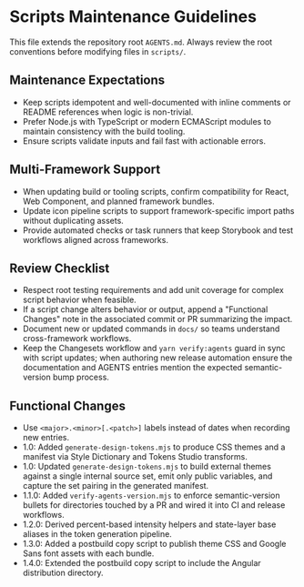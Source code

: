 # Scripts Maintenance Guidelines

This file extends the repository root `AGENTS.md`. Always review the root conventions before modifying files in `scripts/`.

## Maintenance Expectations
- Keep scripts idempotent and well-documented with inline comments or README references when logic is non-trivial.
- Prefer Node.js with TypeScript or modern ECMAScript modules to maintain consistency with the build tooling.
- Ensure scripts validate inputs and fail fast with actionable errors.

## Multi-Framework Support
- When updating build or tooling scripts, confirm compatibility for React, Web Component, and planned framework bundles.
- Update icon pipeline scripts to support framework-specific import paths without duplicating assets.
- Provide automated checks or task runners that keep Storybook and test workflows aligned across frameworks.

## Review Checklist
- Respect root testing requirements and add unit coverage for complex script behavior when feasible.
- If a script change alters behavior or output, append a "Functional Changes" note in the associated commit or PR summarizing the impact.
- Document new or updated commands in `docs/` so teams understand cross-framework workflows.
- Keep the Changesets workflow and `yarn verify:agents` guard in sync with script updates; when authoring new release automation ensure the documentation and AGENTS entries mention the expected semantic-version bump process.

## Functional Changes
- Use `<major>.<minor>[.<patch>]` labels instead of dates when recording new entries.
- 1.0: Added `generate-design-tokens.mjs` to produce CSS themes and a manifest via Style Dictionary and Tokens Studio transforms.
- 1.0: Updated `generate-design-tokens.mjs` to build external themes against a single internal source set, emit only public variables, and capture the set pairing in the generated manifest.
- 1.1.0: Added `verify-agents-version.mjs` to enforce semantic-version bullets for directories touched by a PR and wired it into CI and release workflows.
- 1.2.0: Derived percent-based intensity helpers and state-layer base aliases in the token generation pipeline.
- 1.3.0: Added a postbuild copy script to publish theme CSS and Google Sans font assets with each bundle.
- 1.4.0: Extended the postbuild copy script to include the Angular distribution directory.
